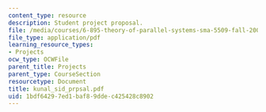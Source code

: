 ```yaml
---
content_type: resource
description: Student project proposal.
file: /media/courses/6-895-theory-of-parallel-systems-sma-5509-fall-2003/1bdf64297ed1baf89ddec425428c8902_kunal_sid_prpsal.pdf
file_type: application/pdf
learning_resource_types:
- Projects
ocw_type: OCWFile
parent_title: Projects
parent_type: CourseSection
resourcetype: Document
title: kunal_sid_prpsal.pdf
uid: 1bdf6429-7ed1-baf8-9dde-c425428c8902
---
```

